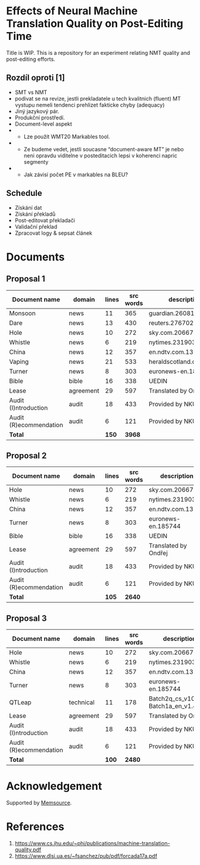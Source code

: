# Effects of Neural Machine Translation Quality on Post-Editing Time

Title is WIP. This is a repository for an experiment relating NMT quality and post-editing efforts.

## Rozdíl oproti [1]
- SMT vs NMT
- podivat se na revize, jestli prekladatele u tech kvalitnich (fluent) MT vystupu nemeli tendenci prehlizet fakticke chyby (adequacy)
- Jiný jazykový pár.
- Produkční prostředí.
- Document-level aspekt
- - Lze použít WMT20 Markables tool.
- - Ze budeme vedet, jestli soucasne “document-aware MT” je nebo neni opravdu viditelne v posteditacich lepsi v koherenci napric segmenty
- - Jak závisí počet PE v markables na BLEU?

## Schedule
- Získání dat
- Získání překladů
- Post-editovat překladači
- Validační překlad
- Zpracovat logy & sepsat článek

# Documents

## Proposal 1

| Document name | domain | lines | src words | description |
|-|-|-|-|-|
| Monsoon | news | 11 | 365 | guardian.260810 |
| Dare | news | 13 | 430 | reuters.276702 | 
| Hole | news | 10 | 272 | sky.com.20667 |
| Whistle | news | 6 | 219 | nytimes.231903 |
| China | news | 12 | 357 | en.ndtv.com.13143 |
| Vaping | news | 21 | 533 | heraldscotland.com.7318 |
| Turner | news | 8 | 303 | euronews-en.185744 |
| Bible | bible | 16 | 338 | UEDIN |
| Lease | agreement | 29 | 597 | Translated by Ondřej |
| Audit (I)ntroduction | audit | 18 | 433 | Provided by NKÚ |
| Audit (R)ecommendation | audit | 6 | 121 | Provided by NKÚ |
| __Total__ | | __150__ | __3968__ | |

## Proposal 2

| Document name | domain | lines | src words | description |
|-|-|-|-|-|
| Hole | news | 10 | 272 | sky.com.20667 |
| Whistle | news | 6 | 219 | nytimes.231903 |
| China | news | 12 | 357 | en.ndtv.com.13143 |
| Turner | news | 8 | 303 | euronews-en.185744 |
| Bible | bible | 16 | 338 | UEDIN |
| Lease | agreement | 29 | 597 | Translated by Ondřej |
| Audit (I)ntroduction | audit | 18 | 433 | Provided by NKÚ |
| Audit (R)ecommendation | audit | 6 | 121 | Provided by NKÚ |
| __Total__ | | __105__ | __2640__ | |

## Proposal 3

| Document name | domain | lines | src words | description |
|-|-|-|-|-|
| Hole | news | 10 | 272 | sky.com.20667 |
| Whistle | news | 6 | 219 | nytimes.231903 |
| China | news | 12 | 357 | en.ndtv.com.13143 |
| Turner | news | 8 | 303 | euronews-en.185744 |
| QTLeap | technical | 11 | 178 | Batch2q\_cs\_v1010, Batch1a\_en\_v1.4.NAF |
| Lease | agreement | 29 | 597 | Translated by Ondřej |
| Audit (I)ntroduction | audit | 18 | 433 | Provided by NKÚ |
| Audit (R)ecommendation | audit | 6 | 121 | Provided by NKÚ |
| __Total__ | | __100__ | __2480__ | |

# Acknowledgement

Supported by [Memsource](https://memsource.com).

# References
1. https://www.cs.jhu.edu/~phi/publications/machine-translation-quality.pdf
2. https://www.dlsi.ua.es/~fsanchez/pub/pdf/forcada17a.pdf
